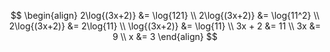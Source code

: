 $$
\begin{align}
2\log{(3x+2)} &= \log{121} \\
2\log{(3x+2)} &= \log{11^2} \\ 
2\log{(3x+2)} &= 2\log{11} \\
\log{(3x+2)} &= \log{11} \\
3x + 2 &= 11 \\
3x &= 9 \\
x &= 3
\end{align}
$$
